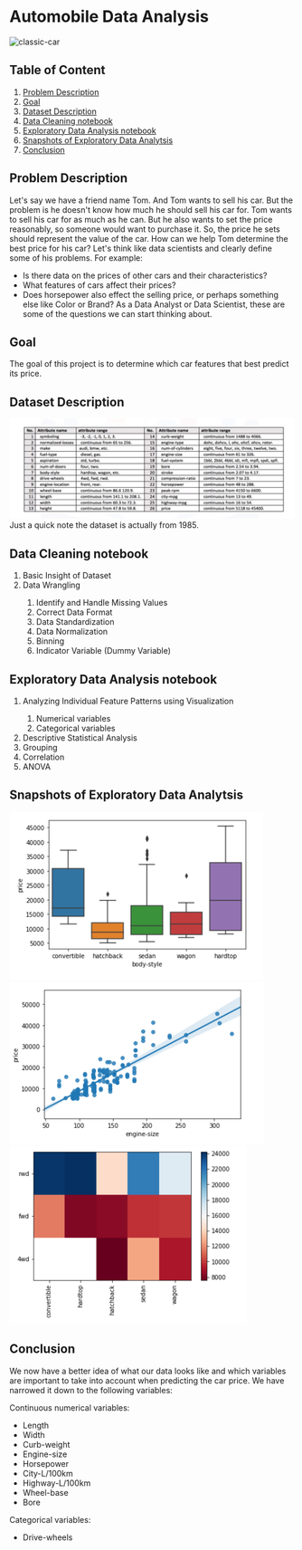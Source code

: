 # Automobile Data Analysis
<img src="https://www.classic-cars-for-rent.com/assets/images/home-header.jpg" alt="classic-car">  

## Table of Content
1. [Problem Description](#chapter1) 
2. [Goal](#chapter2)
3. [Dataset Description](#chapter3)
4. [Data Cleaning notebook](#chapter4)
5. [Exploratory Data Analysis notebook](#chapter5)
6. [Snapshots of Exploratory Data Analytsis](#chapter6)
7. [Conclusion](#chapter7)

## Problem Description <a class="anchor" id="chapter1"></a>
Let's say we have a friend name Tom. And Tom wants to sell his car. But the problem is he doesn't know how much he should sell his car for. Tom wants to sell his car for as much as he can. But he also wants to set the price reasonably, so someone would want to purchase it. So, the price he sets should represent the value of the car.
How can we help Tom determine the best price for his car? Let's think like data scientists and clearly define some of his problems. For example: 
- Is there data on the prices of other cars and their characteristics? 
-	What features of cars affect their prices? 
-	Does horsepower also effect the selling price, or perhaps something else like Color or Brand? 
As a Data Analyst or Data Scientist, these are some of the questions we can start thinking about.
## Goal <a class="anchor" id="chapter2"></a>
The goal of this project is to determine which car features that best predict its price.
## Dataset Description <a class="anchor" id="chapter3"></a>
<img src="Snapshots\Attributes.png" alt="Attributes">      
Just a quick note the dataset is actually from 1985.  
        
## Data Cleaning notebook <a class="anchor" id="chapter4"></a>

<ol>
  <li>Basic Insight of Dataset</li>
  <li>Data Wrangling</li>    
  <ol>       
    <li>Identify and Handle Missing Values</li>
    <li>Correct Data Format</li>
    <li>Data Standardization</li>
    <li>Data Normalization</li>
    <li>Binning</li>
    <li>Indicator Variable (Dummy Variable)</li>
   </ol>     
</ol>     
         
## Exploratory Data Analysis notebook <a class="anchor" id="chapter5"></a>

<ol>       
  <li>Analyzing Individual Feature Patterns using Visualization</li>
  <ol>
    <li>Numerical variables</li>
    <li>Categorical variables</li>
  </ol>
  <li>Descriptive Statistical Analysis</li>
  <li>Grouping</li>
  <li>Correlation</li>
  <li>ANOVA</li>
</ol>
          
## Snapshots of Exploratory Data Analytsis <a class="anchor" id="chapter6"></a>

<img src="Snapshots\body-style-vs-price.png" alt="body-style-vs-price">  
<img src="Snapshots\engine-size-vs-price.png" alt="engine-size-vs-price"> 
<img src="Snapshots\Heatmap-drive-wheels-body-style-and-price.png" alt="Heatmap">
        
## Conclusion <a class="anchor" id="chapter7"></a>      
We now have a better idea of what our data looks like and which variables are important to take into account when predicting the car price. We have narrowed it down to the following variables:

Continuous numerical variables:

- Length
- Width
- Curb-weight
- Engine-size
- Horsepower
- City-L/100km
- Highway-L/100km
- Wheel-base
- Bore

Categorical variables:

- Drive-wheels
